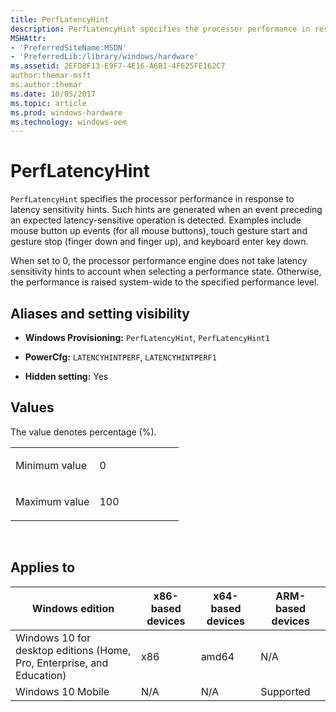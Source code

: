 ```yaml
---
title: PerfLatencyHint
description: PerfLatencyHint specifies the processor performance in response to latency sensitivity hints.
MSHAttr:
- 'PreferredSiteName:MSDN'
- 'PreferredLib:/library/windows/hardware'
ms.assetid: 2EFD8F13-E9F7-4E16-A6B1-4F625FE162C7
author:themar-msft
ms.author:themar
ms.date: 10/05/2017
ms.topic: article
ms.prod: windows-hardware
ms.technology: windows-oem
---
```


# PerfLatencyHint


`PerfLatencyHint` specifies the processor performance in response to latency sensitivity hints. Such hints are generated when an event preceding an expected latency-sensitive operation is detected. Examples include mouse button up events (for all mouse buttons), touch gesture start and gesture stop (finger down and finger up), and keyboard enter key down.

When set to 0, the processor performance engine does not take latency sensitivity hints to account when selecting a performance state. Otherwise, the performance is raised system-wide to the specified performance level.

## <span id="Aliases_and_setting_visibility"></span><span id="aliases_and_setting_visibility"></span><span id="ALIASES_AND_SETTING_VISIBILITY"></span>Aliases and setting visibility


-   **Windows Provisioning:** `PerfLatencyHint`, `PerfLatencyHint1`

-   **PowerCfg:** `LATENCYHINTPERF`, `LATENCYHINTPERF1`

-   **Hidden setting:** Yes

## <span id="Values"></span><span id="values"></span><span id="VALUES"></span>Values


The value denotes percentage (%).

<table>
<colgroup>
<col width="50%" />
<col width="50%" />
</colgroup>
<tbody>
<tr class="odd">
<td><p>Minimum value</p></td>
<td><p>0</p></td>
</tr>
<tr class="even">
<td><p>Maximum value</p></td>
<td><p>100</p></td>
</tr>
</tbody>
</table>

 

## <span id="Applies_to"></span><span id="applies_to"></span><span id="APPLIES_TO"></span>Applies to


| Windows edition                                                        | x86-based devices | x64-based devices | ARM-based devices |
|------------------------------------------------------------------------|-------------------|-------------------|-------------------|
| Windows 10 for desktop editions (Home, Pro, Enterprise, and Education) | x86               | amd64             | N/A               |
| Windows 10 Mobile                                                      | N/A               | N/A               | Supported         |
